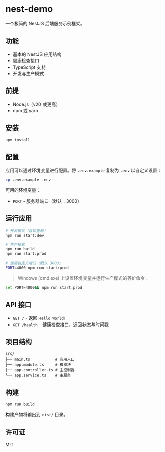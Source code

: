 # nest-demo

一个极简的 NestJS 后端服务示例框架。

## 功能

- 基本的 NestJS 应用结构
- 健康检查接口
- TypeScript 支持
- 开发与生产模式

## 前提

- Node.js（v20 或更高）
- npm 或 yarn

## 安装

```bash
npm install
```

## 配置

应用可以通过环境变量进行配置。将 `.env.example` 复制为 `.env` 以自定义设置：

```bash
cp .env.example .env
```

可用的环境变量：
- `PORT` - 服务器端口（默认：3000）

## 运行应用

```bash
# 开发模式（自动重载）
npm run start:dev

# 生产模式
npm run build
npm run start:prod

# 使用自定义端口（默认 3000）
PORT=4000 npm run start:prod
```

> Windows (cmd.exe) 上设置环境变量并运行生产模式的等价命令：

```bash
set PORT=4000&& npm run start:prod
```

## API 接口

- `GET /` - 返回 `Hello World!`
- `GET /health` - 健康检查接口，返回状态与时间戳

## 项目结构

```
src/
├── main.ts           # 应用入口
├── app.module.ts     # 根模块
├── app.controller.ts # 主控制器
└── app.service.ts    # 主服务
```

## 构建

```bash
npm run build
```

构建产物将输出到 `dist/` 目录。

## 许可证

MIT